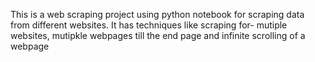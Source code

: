 This is a web scraping project using python notebook for scraping data from different websites. It has techniques like scraping for-
mutiple websites, 
mutipkle webpages till the end page and 
infinite scrolling of a webpage
